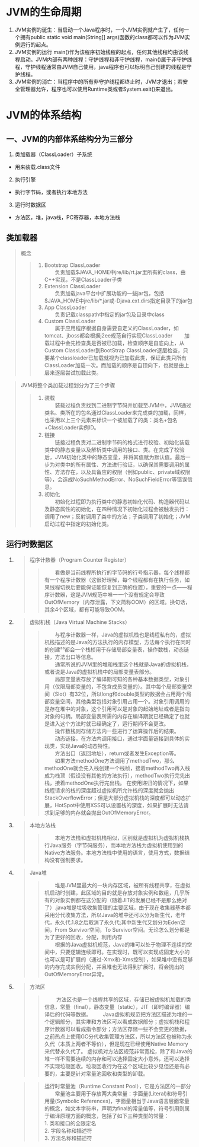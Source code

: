 JVM的生命周期
==
1. JVM实例的诞生：当启动一个Java程序时，一个JVM实例就产生了，任何一个拥有public static void main(String[] args)函数的class都可以作为JVM实例运行的起点。 
2. JVM实例的运行 main()作为该程序初始线程的起点，任何其他线程均由该线程启动。JVM内部有两种线程：守护线程和非守护线程，main()属于非守护线程，守护线程通常由JVM自己使用，java程序也可以标明自己创建的线程是守护线程。 
3. JVM实例的消亡：当程序中的所有非守护线程都终止时，JVM才退出；若安全管理器允许，程序也可以使用Runtime类或者System.exit()来退出。

JVM的体系结构
==
一、JVM的内部体系结构分为三部分
-
1. 类加载器（ClassLoader）子系统
+ 用来装载.class文件
2. 执行引擎
+ 执行字节码，或者执行本地方法
3. 运行时数据区
+ 方法区，堆，java栈，PC寄存器，本地方法栈

类加载器
-
>概念
>>1. Bootstrap ClassLoader  
　　负责加载$JAVA_HOME中jre/lib/rt.jar里所有的class，由C++实现，不是ClassLoader子类  
>>2. Extension ClassLoader  
　　负责加载java平台中扩展功能的一些jar包，包括$JAVA_HOME中jre/lib/*.jar或-Djava.ext.dirs指定目录下的jar包  
>>3. App ClassLoader  
　　负责记载classpath中指定的jar包及目录中class  
>>4. Custom ClassLoader  
　　属于应用程序根据自身需要自定义的ClassLoader，如tomcat、jboss都会根据j2ee规范自行实现ClassLoader
　　加载过程中会先检查类是否被已加载，检查顺序是自底向上，从Custom ClassLoader到BootStrap ClassLoader逐层检查，只要某个classloader已加载就视为已加载此类，保证此类只所有ClassLoader加载一次。而加载的顺序是自顶向下，也就是由上层来逐层尝试加载此类。

>JVM将整个类加载过程划分为了三个步骤
>>1. 装载  
　　装载过程负责找到二进制字节码并加载至JVM中，JVM通过类名、类所在的包名通过ClassLoader来完成类的加载，同样，也采用以上三个元素来标识一个被加载了的类：类名+包名+ClassLoader实例ID。
>>2. 链接  
　　链接过程负责对二进制字节码的格式进行校验、初始化装载类中的静态变量以及解析类中调用的接口、类。在完成了校验后，JVM初始化类中的静态变量，并将其值赋为默认值。最后一步为对类中的所有属性、方法进行验证，以确保其需要调用的属性、方法存在，以及具备应的权限（例如public、private域权限等），会造成NoSuchMethodError、NoSuchFieldError等错误信息。
>>3. 初始化  
　　初始化过程即为执行类中的静态初始化代码、构造器代码以及静态属性的初始化，在四种情况下初始化过程会被触发执行：调用了new；反射调用了类中的方法；子类调用了初始化；JVM启动过程中指定的初始化类。

运行时数据区
-
1. >程序计数器（Program Counter Register）
    >>  　　看做是当前线程所执行的字节码的行号指示器，每个线程都有一个程序计数器（这很好理解，每个线程都有在执行任务，如果线程切换后要能保证能恢复到正确的位置），重要的一点——程序计数器，这是JVM规范中唯一一个没有规定会导致OutOfMemory（内存泄露，下文简称OOM）的区域。换句话，其余4个区域，都有可能导致OOM。
2. >虚拟机栈（Java Virtual Machine Stacks）
    >>  　　与程序计数器一样，Java的虚拟机栈也是线程私有的，虚拟机栈描述的是Java的方法执行的内存模型，方法每个执行在同时的创建³³都会一个栈桢用于存储局部变量表，操作数栈，动态链接，方法出口等信息。  
        　　通常所说的JVM里的堆和栈里这个栈就是Java的虚拟机栈，或者说是Java的虚拟机栈中的局部变量表部分。  
        　　局部变量表存放了编译期可知的各种基本数据类型，对象引用（仅限局部变量的，不包含成员变量的）。其中每个局部变量空间（Slot）有32位，所以long和double类型的数据会占用两个局部变量空间，其他类型包括对象引用占用一个。对象引用调用的是存在堆中的对象，这个引用可以是对象的起始地址或者是指向对象的句柄。局部变量表所需的内存在编译期就已经确定了也就是进入这个方法时就已经确定了，运行期间不会更改。  
        　　操作数栈则存储方法内一些进行了运算操作后的结果。  
        　　动态链接，在方法内调用接口，通过字面量链接到具体的实现类，实现Java的动态特性。  
        　　方法出口（返回地址），return或者发生Exception等。  
        　　如果方法methodOne方法调用了methodTwo，那么methodOne就会先入栈创建一个栈桢，接着methodTwo再入栈成为栈顶（假设没有其他的方法执行），methodTwo执行完先出栈，接着methodOne执行完出栈。
        在使用递归的情况下，如果线程请求的栈的深度超过虚拟机所允许栈的深度就会抛出StackOverflowError；但是大部分虚拟机栈的深度都可以动态扩展，HotSpot中使用XSS可以设置栈的深度，如果扩展时无法请求到足够的内存就会抛出OutOfMemoryError。
3. >本地方法栈
    >>  　　本地方法栈和虚拟机栈相似，区别就是虚拟机为虚拟机栈执行Java服务（字节码服务），而本地方法栈为虚拟机使用到的Native方法服务。本地方法栈中使用的语言，使用方式，数据结构没有强制要求。
4. >Java堆
    >>  　　堆是JVM里最大的一块内存区域，被所有线程共享，在虚拟机启动时创建，此区域的目的就是存放对象实例和数组，几乎所有的对象实例都在这分配的（随着JIT的发展已经不是那么绝对了）.java堆是垃圾收集管理的主要区域，由于现在收集器基本都采用分代收集方法，所以Java的堆中还可以分为新生代，老年代，永久代.1.8之后取消了永久代;其中新生代又划分为Eden空间，From Survivor空间，To Survivor空间。无论怎么划分都是为了更好的回收，分配，利用内存  
        　　根据的Java虚拟机规范，Java的堆可以处于物理不连续的空间中，只要逻辑连续即可。在实现时，既可以实现成固定大小的也可以是可扩展的（通过-Xmx和-Xms控制），如果堆中没有足够的内存完成实例分配，并且堆也无法得到扩展时，将会抛出的OutOfMemoryError异常。
5. >方法区
    >> 　　方法区也是一个线程共享的区域，存储已被虚拟机加载的类信息，常量（final），静态变量（static），JIT（即时编译器）编译后的代码等数据。
        　　Java虚拟机规范把方法区描述为堆的一个逻辑部分，其实堆和方法区可以看成数据部分；虚拟机栈和程序计数器可以看成指令部分；方法区存储一些不会变更的数据，之前热点上使用GC分代收集管理方法区，所以方法区也被称为永久代（本质上两者不等价），但是现在已经使用Native Memory来代替永久代了。
        虚拟机对方法区规范非常宽松，除了和Java的堆一样不需要连续的内存和可以选择固定大小意外，还可以选择不实现垃圾回收。垃圾回收行为在这个区域比较少见但还是有必要的，主要是针对常量池回收和类型的卸载。
    
    >> 运行时常量池（Runtime Constant Pool），它是方法区的一部分  
        　　常量池主要用于存放两大类常量：字面量(Literal)和符号引用量(Symbolic References)，字面量相当于Java语言层面常量的概念，如文本字符串，声明为final的常量值等，符号引用则属于编译原理方面的概念，包括了如下三种类型的常量：  
        1. 类和接口的全限定名  
        2. 字段名称和描述符  
        3. 方法名称和描述符  